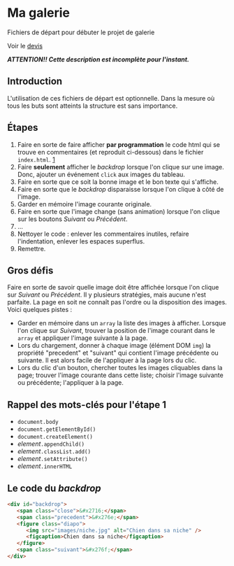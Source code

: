 # Ma galerie
Fichiers de départ pour débuter le projet de galerie

Voir le [devis](./devis.md)

***ATTENTION!! Cette description est incomplète pour l'instant.***


## Introduction
L'utilisation de ces fichiers de départ est optionnelle. Dans la mesure où tous les buts sont atteints la structure est sans importance.

## Étapes
1. Faire en sorte de faire afficher __par programmation__ le code html qui se trouve en commentaires (et reproduit ci-dessous) dans le fichier `index.html`. [1](./etape1.md)
1. Faire __seulement__ afficher le _backdrop_ lorsque l'on clique sur une image. Donc, ajouter un événement `click` aux images du tableau.
1. Faire en sorte que ce soit la bonne image et le bon texte qui s'affiche.
1. Faire en sorte que le _backdrop_ disparaisse lorsque l'on clique à côté de l'image.
1. Garder en mémoire l'image courante originale.
1. Faire en sorte que l'image change (sans animation) lorsque l'on clique sur les boutons _Suivant_ ou _Précédent_.
1. ...
1. Nettoyer le code : enlever les commentaires inutiles, refaire l'indentation, enlever les espaces superflus.
1. Remettre.

## Gros défis
Faire en sorte de savoir quelle image doit être affichée lorsque l'on clique sur _Suivant_ ou _Précédent_. Il y plusieurs stratégies, mais aucune n'est parfaite. La page en soit ne connaît pas l'ordre ou la disposition des images. 
Voici quelques pistes :
- Garder en mémoire dans un `array` la liste des images à afficher. Lorsque l'on clique sur _Suivant_, trouver la position de l'image courant dans le `array` et appliquer l'image suivante à la page.
- Lors du chargement, donner à chaque image (élément DOM `img`) la propriété "precedent" et "suivant" qui contient l'image précédente ou suivante. Il est alors facile de l'appliquer à la page lors du clic.
- Lors du clic d'un bouton, chercher toutes les images cliquables dans la page; trouver l'image courante dans cette liste; choisir l'image suivante ou précédente; l'appliquer à la page.

## Rappel des mots-clés pour l'étape 1
- `document.body`
- `document.getElementById()`
- `document.createElement()`
- _element_`.appendChild()`
- _element_`.classList.add()`
- _element_`.setAttribute()`
- _element_`.innerHTML`

## Le code du _backdrop_
```html
<div id="backdrop">
   <span class="close">&#x2716;</span>
   <span class="precedent">&#x276e;</span>
   <figure class="diapo">
      <img src="images/niche.jpg" alt="Chien dans sa niche" />
      <figcaption>Chien dans sa niche</figcaption>
   </figure>
   <span class="suivant">&#x276f;</span>
</div>
```
